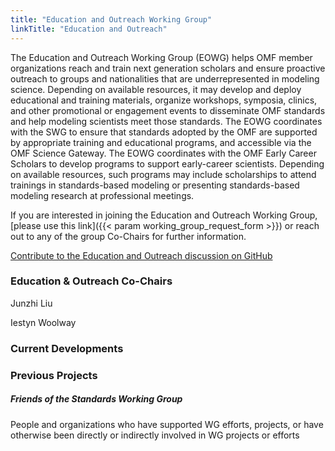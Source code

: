 ```yaml
---
title: "Education and Outreach Working Group"
linkTitle: "Education and Outreach"
---
```

The Education and Outreach Working Group (EOWG) helps OMF member organizations reach and train next generation scholars and ensure proactive outreach to groups and nationalities that are underrepresented in modeling science. Depending on available resources, it may develop and deploy educational and training materials, organize workshops, symposia, clinics, and other promotional or engagement events to disseminate OMF standards and help modeling scientists meet those standards. The EOWG coordinates with the SWG to ensure that standards adopted by the OMF are supported by appropriate training and educational programs, and accessible via the OMF Science Gateway. The EOWG coordinates with the OMF Early Career Scholars to develop programs to support early-career scientists. Depending on available resources, such programs may include scholarships to attend trainings in standards-based modeling or presenting standards-based modeling research at professional meetings.

If you are interested in joining the Education and Outreach Working Group, [please use this link]({{< param working_group_request_form >}}) or reach out to any of the group Co-Chairs for further information.

[Contribute to the Education and Outreach discussion on GitHub](https://github.com/openmodelingfoundation/openmodelingfoundation.github.io/discussions/categories/wg-education-and-outreach)

### **Education & Outreach Co-Chairs**
Junzhi Liu

Iestyn Woolway

### **Current Developments**

### **Previous Projects**


##### **Friends of the Standards Working Group**

People and organizations who have supported WG efforts, projects, or have otherwise been directly or indirectly involved in WG projects or efforts